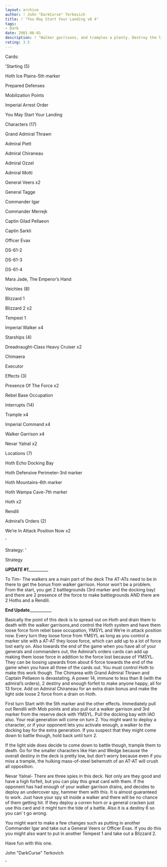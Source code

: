 ```yaml
---
layout: archive
author: ! John "DarkCurse" Terkovich
title: ! "You May Start Your Landing v6 4"
tags:
- Dark
date: 2001-06-01
description: ! "Walker garrisons, and tramples a plenty. Destroy the light side with the awesome power of walkers."
rating: 3.5
---
```

Cards: 

'Starting (5)

Hoth Ice Plains-5th marker

Prepared Defenses

Mobilization Points

Imperial Arrest Order

You May Start Your Landing


Characters (17)

Grand Admiral Thrawn

Admiral Piett

Admiral Chiraneau

Admiral Ozzel

Admiral Motti

General Veers x2

General Tagge

Commander Igar

Commander Merrejk

Captin Gilad Pellaeon

Captin Sarkli

Officer Evax

DS-61-2

DS-61-3

DS-61-4

Mara Jade, The Emperor&#8217;s Hand


Veichles (8)

Blizzard 1

Blizzard 2 x2

Tempest 1

Imperial Walker x4


Starships (4)

Dreadnaught-Class Heavy Cruiser x2

Chimaera

Executor


Effects (3)

Presence Of The Force x2

Rebel Base Occupation 


Interrupts (14)

Trample x4

Imperial Command x4

Walker Garrison x4

Nevar Yalnal x2


Locations (7)

Hoth Echo Docking Bay

Hoth Defensive Perimeter-3rd marker

Hoth Mountains-6th marker

Hoth Wampa Cave-7th marker

Hoth x2

Rendili 


Admiral&#8217;s Orders (2)

We&#8217;re In Attack Position Now x2

'

Strategy: '

Strategy

_______________UPDATE #1_________________________

To Tim- The walkers are a main part of the deck The AT-ATs need to be in there to get the bonus from walker garrison. Honor won’t be a problem. From the start, you get 2 battlegrounds (3rd marker and the docking bay) and there are 2 presence of the force to make battlegrounds AND there are 2 Hoths and a Rendili.

______________End Update_________________________


Basically the point of this deck is to spread out on Hoth and drain them to death with the walker garrisons,and control the Hoth system and have them loose force form rebel base occupation, YMSYL and We’re in attack position now. Every turn they loose force from YMSYL as long as you control a marker site with a AT-AT they loose force, which can add up to a lot of force lost early on. Also towards the end of the game when you have all of your generals and commanders out, the Admiral’s orders cards can add up making them loose force in addition to the force lost because of YMSYL. They can be loosing upwards from about 6 force towards the end of the game when you have all three of the cards out. You must control Hoth to make this work though. The Chimarea with Grand Admiral Thrawn and Captain Pellaeon is devastating. A power 14, immune to less than 8 (with the admiral’s orders), 2 destiny and enough forfeit to make anyone happy, all for 13 force. Add on Admiral Chiraneau for an extra drain bonus and make the light side loose 2 force from a drain on Hoth. 


First turn Start with the 5th marker and the other effects. Immediately pull out Rendili with Mob points and also pull out a walker garrison and 3rd marker from the reserve deck with YMSYL. Pull the docking bay with IAO also. Your real generation will come on turn 2. You might want to deploy a character, or if your opponent lets you activate enough, a walker to the docking bay for the extra generation. If you suspect that they might come down to battle though, hold back until turn 2.


If the light side does decide to come down to battle though, trample them to death. Go for the smaller characters like Han and Wedge because the overall destiny in the deck is pretty low, but don’t worry because even if you miss a trample, the hulking mass-of-steel behemoth of an AT-AT will crush all opposition. 


Nevar Yalnal- There are three spies in this deck. Not only are they good and have a high forfeit, but you can play this great card with them. If the opponent has had enough of your walker garrison drains, and decides to deploy an undercover spy, hammer them with this. It is almost guaranteed to work. Just have your spy sit inside a walker and there will be no chance of them getting hit. If they deploy a corren horn or a general cracken just use this card and it might turn the tide of a battle. Also it is a destiny 6 so you can’ t go wrong. 


You might want to make a few changes such as putting in another Commander Igar and take out a General Veers or Officer Evax. If you do this you might also want to put in another Tempest 1 and take out a Blizzard 2.  


Have fun with this one.


John ”DarkCurse” Terkovich

'